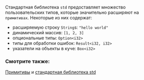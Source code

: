 Стандартная библиотека `std` предоставляет множество пользовательских типов, которые значительно
расширяют на `примитивах`. Некоторые из них содержат:

* расширяемую строку `String`s: `"hello world"`
* динамический массив: `[1, 2, 3]`
* опциональные типы: `Option<i32>`
* типы для обработки ошибок: `Result<i32, i32>`
* указатели на объекты в куче: `Box<i32>`

### Смотрите также:

[Примитивы][primitives] и [стандартная библиотека std][std]

[primitives]: primitives.html
[std]: https://doc.rust-lang.org/std/
